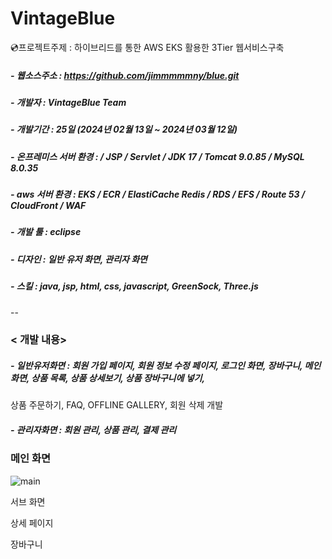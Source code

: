 # VintageBlue

💿프로젝트주제 : 하이브리드를 통한 AWS EKS 활용한 3Tier 웹서비스구축

##### - 웹소스주소 : https://github.com/jimmmmmny/blue.git

##### - 개발자 : VintageBlue Team

##### - 개발기간 :  25일 (2024년 02월 13일 ~ 2024년 03월 12일)

##### - 온프레미스 서버 환경 :  / JSP / Servlet / JDK 17 / Tomcat 9.0.85 / MySQL 8.0.35

##### - aws 서버 환경 : EKS / ECR / ElastiCache Redis / RDS / EFS / Route 53 / CloudFront / WAF

##### - 개발 툴 : eclipse
 
##### - 디자인 : 일반 유저 화면, 관리자 화면 

##### - 스킬 : java, jsp, html, css, javascript, GreenSock, Three.js

--

### < 개발 내용>

##### - 일반유저화면 : 회원 가입 페이지, 회원 정보 수정 페이지, 로그인 화면, 장바구니, 메인 화면, 상품 목록, 상품 상세보기, 상품 장바구니에 넣기,

상품 주문하기, FAQ, OFFLINE GALLERY, 회원 삭제 개발
##### - 관리자화면 : 회원 관리, 상품 관리, 결제 관리



### 메인 화면
![main](https://github.com/jimmmmmny/blue/assets/154566560/816a34f5-2014-4522-8ac6-ffa0bd6235cd)



서브 화면

상세 페이지

장바구니

